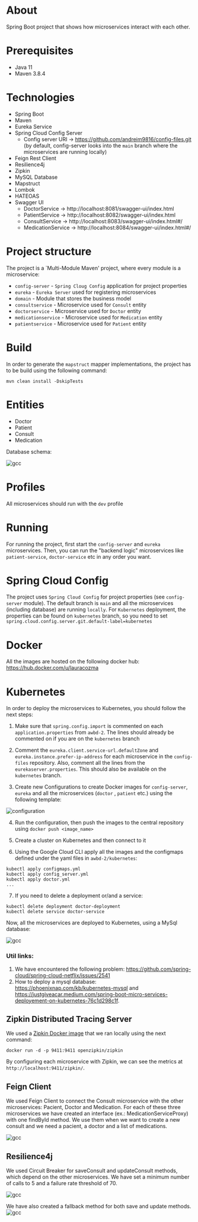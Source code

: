 # About

Spring Boot project that shows how microservices interact with each other.

# Prerequisites

* Java 11
* Maven 3.8.4

# Technologies

* Spring Boot
* Maven
* Eureka Service
* Spring Cloud Config Server
    * Config server URI -> https://github.com/andreim9816/config-files.git (by default, config-server looks into
      the `main` branch where the microservices are running locally)
* Feign Rest Client
* Resilience4j
* Zipkin
* MySQL Database
* Mapstruct
* Lombok
* HATEOAS
* Swagger UI
    * DoctorService -> http://localhost:8081/swagger-ui/index.html
    * PatientService -> http://localhost:8082/swagger-ui/index.html
    * ConsultService -> http://localhost:8083/swagger-ui/index.html#/
    * MedicationService -> http://localhost:8084/swagger-ui/index.html#/

# Project structure

The project is a `Multi-Module Maven' project, where every module is a microservice:

* `config-server` - `Spring Cloug Config` application for project properties
* `eureka` - `Eureka Server` used for registering microservices
* `domain` - Module that stores the business model
* `consultservice` - Microservice used for `Consult` entity
* `doctorservice` - Microservice used for `Doctor` entity
* `medicationservice` - Microservice used for `Medication` entity
* `patientservice` - Microservice used for `Patient` entity

# Build

In order to generate the `mapstruct` mapper implementations, the project has to be build using the following command:

```
mvn clean install -DskipTests
```

# Entities

* Doctor
* Patient
* Consult
* Medication

Database schema:

![gcc](./docs/database_schema.png)

# Profiles

All microservices should run with the `dev` profile

# Running

For running the project, first start the `config-server` and `eureka` microservices. Then, you can run the "backend
logic" microservices like `patient-service`, `doctor-service` etc in any order you want.

# Spring Cloud Config

The project uses `Spring Cloud Config` for project properties (see `config-server` module). The default branch is `main`
and all the microservices (including database) are running `locally`. For `Kubernetes` deployment, the properties can be
found on `kubernetes` branch, so you need to set `spring.cloud.config.server.git.default-label=kubernetes`

# Docker

All the images are hosted on the following docker hub: https://hub.docker.com/u/lauracozma

# Kubernetes

In order to deploy the microservices to Kubernetes, you should follow the next steps:

1. Make sure that `spring.config.import` is commented on each `application.properties` from `awbd-2`. The lines should
   already be commented on if you are on the `kubernetes` branch

2. Comment the `eureka.client.service-url.defaultZone` and `eureka.instance.prefer-ip-address` for each microservice in
   the `config-files` repository. Also, comment all the lines from the `eurekaserver.properties`. This should also be
   available on the `kubernetes` branch.

3. Create new Configurations to create Docker images for `config-server`, `eureka` and all the microservices (`doctor`
   , `patient` etc.) using the following template:

![configuration](./docs/maven_configuration.JPG)

4. Run the configuration, then push the images to the central repository using `docker push <image_name>`

5. Create a cluster on Kubernetes and then connect to it

6. Using the Google Cloud CLI apply all the images and the configmaps defined under the yaml files
   in `awbd-2/kubernetes`:

```$shell
kubectl apply configmaps.yml
kubectl apply config_server.yml
kubectl apply doctor.yml
...
```

7. If you need to delete a deployment or/and a service:

```$shell
kubectl delete deployment doctor-deployment
kubectl delete service doctor-service
```

Now, all the microservices are deployed to Kubernetes, using a MySql database:

![gcc](./docs/google_cloud_console.JPG)

### Util links:

1. We have encountered the following problem: https://github.com/spring-cloud/spring-cloud-netflix/issues/2541
2. How to deploy a mysql database: https://phoenixnap.com/kb/kubernetes-mysql
   and https://justgiveacar.medium.com/spring-boot-micro-services-deployement-on-kubernetes-76c1d298c1f.

## Zipkin Distributed Tracing Server

We used a [Zipkin Docker image](https://hub.docker.com/r/openzipkin/zipkin/) that we ran locally using the next command:

```$shell
docker run -d -p 9411:9411 openzipkin/zipkin
```

By configuring each microservice with Zipkin, we can see the metrics at `http://localhost:9411/zipkin/`.

## Feign Client

We used Feign Client to connect the Consult microservice with the other microservices: Pacient, Doctor and Medication.
For each of these three microservices we have created an interface (ex.: MedicationServiceProxy) with one findById
method. We use them when we want to create a new consult and we need a pacient, a doctor and a list of medications.

![gcc](./docs/feign.png)

## Resilience4j

We used Circuit Breaker for saveConsult and updateConsult methods, which depend on the other microservices. We have set
a minimum number of calls to 5 and a failure rate threshold of 70.

![gcc](./docs/properties.png)

We have also created a fallback method for both save and update methods.
![gcc](./docs/fallback.png)
